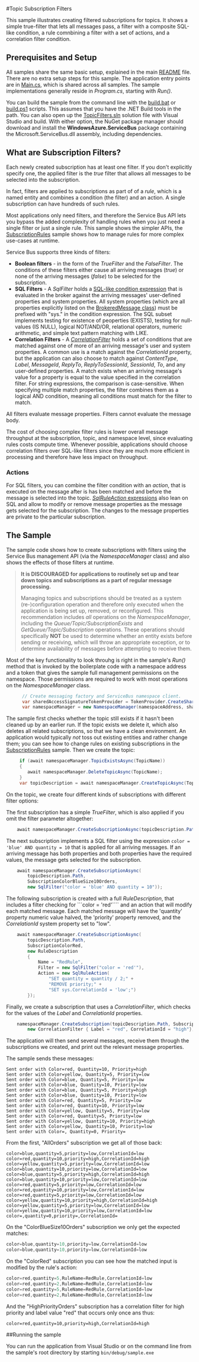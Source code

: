 #Topic Subscription Filters

This sample illustrates creating filtered subscriptions for topics. It shows a simple true-filter that lets all messages pass,
a filter with a composite SQL-like condition, a rule comnbining a filter with a set of actions, and a correlation filter 
condition.  

## Prerequisites and Setup

All samples share the same basic setup, explained in the main [README](../README.md) file. There are no extra setup steps for this sample.
The application entry points are in [Main.cs](../common/Main.md), which is shared across all samples. The sample implementations generally
reside in *Program.cs*, starting with *Run()*.

You can build the sample from the command line with the [build.bat](build.bat) or [build.ps1](build.ps1) scripts. This assumes that you
have the .NET Build tools in the path. You can also open up the [TopicFilters.sln](TopicFilters.sln) solution file with Visual Studio and build.
With either option, the NuGet package manager should download and install the **WindowsAzure.ServiceBus** package containing the
Microsoft.ServiceBus.dll assembly, including dependencies.

## What are Subscription Filters?

Each newly created subscription has at least one filter. If you don't explicitly specify one, the applied filter is the 
*true* filter that allows all messages to be selected into the subscription.  

In fact, filters are applied to subscriptions as part of of a *rule*, which is a named entity and combines a condition (the filter)
and an action. A single subscription can have hundreds of such rules. 

Most applications only need filters, and therefore the Service Bus API lets you bypass the added complexity of handling 
rules when you just need a single filter or just a single rule. This sample shows the simpler APIs, 
the [SubscriptionRules](../SubscriptionRules) sample shows how to manage rules for more complex use-cases at runtime.

Service Bus supports three kinds of filters:

* **Boolean filters** - in the form of the *TrueFilter* and the *FalseFilter*. The conditions of these filters either cause all 
  arriving messages (*true*) or none of the arriving messages (*false*) to be selected for the subscription.
* **SQL Filters** - A *SqlFilter* holds a [SQL-like condition expression](https://msdn.microsoft.com/library/azure/microsoft.servicebus.messaging.sqlfilter.sqlexpression.aspx)
  that is evaluated in the broker against the arriving messages' user-defined properties and system properties. All system
  properties (which are all properties explicitly listed on the [BrokeredMessage class](https://msdn.microsoft.com/library/microsoft.servicebus.messaging.brokeredmessage_properties.aspx)) 
  must be prefixed with "sys." in the condition expression. The SQL subset implements testing for existence of peoperties (EXISTS), 
  testing for null-values (IS NULL), logical NOT/AND/OR, relational operators, numeric arithmetic, and simple text pattern matching with LIKE.
* **Correlation Filters** - A *[CorrelationFilter](https://msdn.microsoft.com/library/microsoft.servicebus.messaging.correlationfilter.aspx)* holds a
  set of conditions that are matched against one of more of an arriving message's user and system properties. A common use is a match 
  against the *CorrelationId* property, but the application can also choose to match against *ContentType*, *Label*, *MessageId*, *ReplyTo*, *ReplyToSessionId*, 
  *SessionId*, *To*, and any user-defined properties. A match exists when an arriving message's value for a property is equal to the 
  value specified in the correlation filter. For string expressions, the comparison is case-sensitive. When specifying multiple match 
  properties, the filter combines them as a logical AND condition, meaning all conditions must match for the filter to match.   
                                          
All filters evaluate message properties. Filters cannot evaluate the message body.

The cost of choosing complex filter rules is lower overall message throughput at the subscription, topic, and namespace level, since evaluating
rules costs compute time. Whenever possible, applications should choose correlation filters over SQL-like filters since they are much more efficient in 
processing and therefore have less impact on throughput.

### Actions

For SQL filters, you can combine the filter condition with an *action*, that is executed on the message after is has been matched and 
before the message is selected into the topic. [*SqlRuleAction* expressions](https://msdn.microsoft.com/en-us/library/azure/microsoft.servicebus.messaging.sqlruleaction.sqlexpression.aspx) 
also lean on SQL and allow to modify or remove message properties as the message gets selected for the subscription. The 
changes to the message properties are private to the particular subscription. 


## The Sample

The sample code shows how to create subscriptions with filters using the Service Bus management API (via the *NamespaceManager* class)
and also shows the effects of those filters at runtime.

> **It is DISCOURAGED for applications to routinely set up and tear down topics and subscriptions as a part of regular message processing.**
>
> Managing topics and subscriptions should be treated as a system (re-)configuration operation and therefore only executed when the 
> application is being set up, removed, or reconfigured. This recommendation includes *all* operations on the *NamespaceManager*, 
> including the *Queue/Topic/SubscriptionExists* and *GetQueue/Topic/Subscription* operations. These operations should specifically 
> **NOT** be used to determine whether an entity exists before sending or receiving, which will throw an appropriate exception, or 
> to determine availability of messages before attempting to receive them.   

Most of the key functionality to look throuhg is right in the sample's *Run()* method that is invoked by the boilerplate code
with a namespace address and a token that gives the sample full management permissions on the namespace. Those permissions are 
required to work with most operations on the *NamespaceManager* class.

```C#    
      // Create messaging factory and ServiceBus namespace client.
      var sharedAccessSignatureTokenProvider = TokenProvider.CreateSharedAccessSignatureTokenProvider(manageToken);
      var namespaceManager = new NamespaceManager(namespaceAddress, sharedAccessSignatureTokenProvider);
``` 

The sample first checks whether the topic still exists if it hasn't been cleaned up by an earlier run. If the topic exists
we delete it, which also deletes all related subscriptions, so that we have a clean environment. An application would 
typically *not* toss out existing entities and rather change them; you can see how to change rules on existing 
subscriptions in the [SubscriptionRules](../SubscriptionRules) sample. Then we create the topic:

```C#
     if (await namespaceManager.TopicExistsAsync(TopicName))
     {
        await namespaceManager.DeleteTopicAsync(TopicName);
     }
     var topicDescription = await namespaceManager.CreateTopicAsync(TopicName);
```

On the topic, we create four different kinds of subscriptions with different filter options:


The first subscription has a simple *TrueFilter*, which is also applied if you omit the filter 
parameter altogether:
 
```C#
    await namespaceManager.CreateSubscriptionAsync(topicDescription.Path, SubscriptionAllMessages, new TrueFilter());
```

The next subscription implements a SQL filter using the expression ```color = 'blue' AND quantity = 10``` that is applied
for all arriving messages. If an arriving message has both properties and both properties have the required values, 
the message gets selected for the subscription.  
 
```C# 
    await namespaceManager.CreateSubscriptionAsync(
        topicDescription.Path,
        SubscriptionColorBlueSize10Orders,
        new SqlFilter("color = 'blue' AND quantity = 10"));
```

The following subscription is created with a full *RuleDescription*, that includes a filter checking for ```color = 'red'````
and an action that will modify each matched message. Each matched message will have the 'quantity' property numeric value 
halved, the 'priority' property removed, and the *CorrelationId* system property set to "low".

``` C#      
    await namespaceManager.CreateSubscriptionAsync(
        topicDescription.Path,
        SubscriptionColorRed,
        new RuleDescription
        {
            Name = "RedRule",
            Filter = new SqlFilter("color = 'red'"),
            Action = new SqlRuleAction(
                "SET quantity = quantity / 2;" +
                "REMOVE priority;" +
                "SET sys.CorrelationId = 'low';")
        });
```

Finally, we create a subscription that uses a *CorrelationFilter*, which checks for the values of the *Label* and
*CorrelationId* properties.  

``` C#
    namespaceManager.CreateSubscription(topicDescription.Path, SubscriptionHighPriorityOrders, 
        new CorrelationFilter { Label = "red", CorrelationId = "high"});
```

The application will then send several messages, receive them through the subscriptions we created, and 
print out the relevant message properties.

The sample sends these messages:

```
Sent order with Color=red, Quantity=10, Priority=high
Sent order with Color=yellow, Quantity=5, Priority=low
Sent order with Color=blue, Quantity=5, Priority=low
Sent order with Color=blue, Quantity=10, Priority=low
Sent order with Color=blue, Quantity=5, Priority=high
Sent order with Color=blue, Quantity=10, Priority=low
Sent order with Color=red, Quantity=5, Priority=low
Sent order with Color=red, Quantity=10, Priority=low
Sent order with Color=yellow, Quantity=5, Priority=low
Sent order with Color=red, Quantity=5, Priority=low
Sent order with Color=yellow, Quantity=10, Priority=high
Sent order with Color=yellow, Quantity=10, Priority=low
Sent order with Color=, Quantity=0, Priority=
```

From the first, "AllOrders" subscription we get all of those back:

```
color=blue,quantity=5,priority=low,CorrelationId=low
color=red,quantity=10,priority=high,CorrelationId=high
color=yellow,quantity=5,priority=low,CorrelationId=low
color=blue,quantity=10,priority=low,CorrelationId=low
color=blue,quantity=5,priority=high,CorrelationId=high
color=blue,quantity=10,priority=low,CorrelationId=low
color=red,quantity=5,priority=low,CorrelationId=low
color=red,quantity=10,priority=low,CorrelationId=low
color=red,quantity=5,priority=low,CorrelationId=low
color=yellow,quantity=10,priority=high,CorrelationId=high
color=yellow,quantity=5,priority=low,CorrelationId=low
color=yellow,quantity=10,priority=low,CorrelationId=low
color=,quantity=0,priority=,CorrelationId=
```
On the "ColorBlueSize10Orders" subscription we only get the expected matches:

```C#
color=blue,quantity=10,priority=low,CorrelationId=low
color=blue,quantity=10,priority=low,CorrelationId=low
```

On the "ColorRed" subscription you can see how the matched input is modified
by the rule's action:

```C#
color=red,quantity=5,RuleName=RedRule,CorrelationId=low
color=red,quantity=2,RuleName=RedRule,CorrelationId=low
color=red,quantity=5,RuleName=RedRule,CorrelationId=low
color=red,quantity=2,RuleName=RedRule,CorrelationId=low
``` 
And the "HighPriorityOrders" subscription has a correlation filter for high priority and 
label value "red" that occurs only once ans thus:

``` 
color=red,quantity=10,priority=high,CorrelationId=high
``` 

##Running the sample

You can run the application from Visual Studio or on the command line from the sample's root 
directory by starting <code>bin/debug/sample.exe</code>
